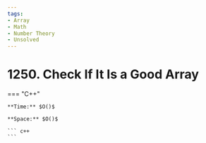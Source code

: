 ```yaml
---
tags:
- Array
- Math
- Number Theory
- Unsolved
---
```



# 1250. Check If It Is a Good Array

=== "C++"

    **Time:** $O()$

    **Space:** $O()$

    ``` c++
    ```